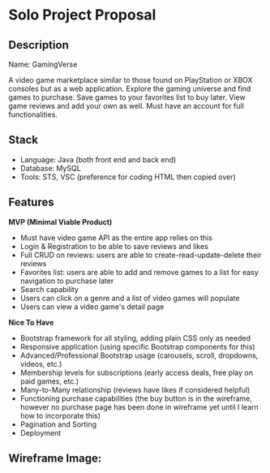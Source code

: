 # Solo Project Proposal

## Description

Name: GamingVerse

A video game marketplace similar to those found on PlayStation or XBOX consoles but as a web application. Explore the gaming universe and find games to purchase. Save games to your favorites list to buy later. View game reviews and add your own as well. Must have an account for full functionalities. 

## Stack

* Language: Java (both front end and back end)
* Database: MySQL
* Tools: STS, VSC (preference for coding HTML then copied over)

## Features

**MVP (Minimal Viable Product)**
* Must have video game API as the entire app relies on this
* Login & Registration to be able to save reviews and likes
* Full CRUD on reviews: users are able to create-read-update-delete their reviews
* Favorites list: users are able to add and remove games to a list for easy navigation to purchase later
* Search capability
* Users can click on a genre and a list of video games will populate
* Users can view a video game's detail page

**Nice To Have**
* Bootstrap framework for all styling, adding plain CSS only as needed
* Responsive application (using specific Bootstrap components for this)
* Advanced/Professional Bootstrap usage (carousels, scroll, dropdowns, videos, etc.)
* Membership levels for subscriptions (early access deals, free play on paid games, etc.)
* Many-to-Many relationship (reviews have likes if considered helpful)
* Functioning purchase capabilities (the buy button is in the wireframe, however no purchase page has been done in wireframe yet until I learn how to incorporate this)
* Pagination and Sorting
* Deployment 

## Wireframe Image: 

